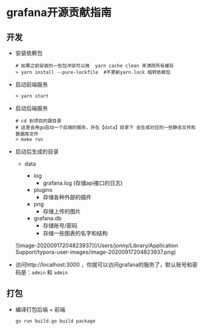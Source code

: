 # grafana开源贡献指南

## 开发

* 安装依赖包

  ```shell
  # 如果之前安装的一些包冲突可以用  yarn cache clean 来清除所有缓存
  > yarn install --pure-lockfile  #不更新yarn.lock 暗转依赖包
  ```

* 启动前端服务

  ```shell
  > yarn start 
  ```

* 启动后端服务

  ```shell
  # cd 到项目的跟目录
  # 这里会用go启动一个后端的服务，并在【data】目录下 会生成对应的一些静态文件和数据库文件
  > make run 
  ```

* 启动后生成的目录

  * data

    * log 
      * grafana.log (存储api接口的日志)
    * plugins
      * 存储各种外部的插件
    * png
      * 存储上传的图片
    * grafana.db
      * 存储账号/密码
      * 存储一些图表的名字和结构

    

  ![image-20200917204823937](/Users/jonny/Library/Application Support/typora-user-images/image-20200917204823937.png)

* 访问http://localhost:3000 ，你就可以访问grafana的服务了，默认账号和密码是：`admin` 和  `admin`

## 打包

* 编译打包后端 + 前端

  ```shell
  go run build.go build package
  ```

  